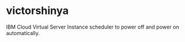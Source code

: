 # victorshinya
IBM Cloud Virtual Server Instance scheduler to power off and power on automatically.
